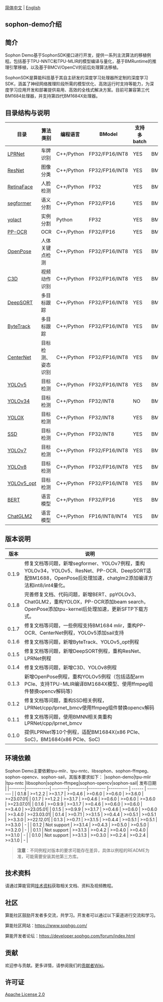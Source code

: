 [简体中文](./README.md) | [English](./README_EN.md)

## sophon-demo介绍


## 简介
Sophon Demo基于SophonSDK接口进行开发，提供一系列主流算法的移植例程。包括基于TPU-NNTC和TPU-MLIR的模型编译与量化，基于BMRuntime的推理引擎移植，以及基于BMCV/OpenCV的前后处理算法移植。

SophonSDK是算能科技基于其自主研发的深度学习处理器所定制的深度学习SDK，涵盖了神经网络推理阶段所需的模型优化、高效运行时支持等能力，为深度学习应用开发和部署提供易用、高效的全栈式解决方案。目前可兼容第三代BM1684处理器，并支持第四代BM1684X处理器。

## 目录结构与说明
| 目录                                        | 算法类别         | 编程语言    | BModel | 支持多batch | 预处理库 |
|---                                          |---              |---          | ---     |---          |---      |
| [LPRNet](./sample/LPRNet/README.md)         | 车牌识别          | C++/Python | FP32/FP16/INT8 | YES | BMCV/OpenCV |
| [ResNet](./sample/ResNet/README.md)         | 图像分类          | C++/Python | FP32/FP16/INT8 | YES | BMCV/OpenCV |
| [RetinaFace](./sample/RetinaFace/README.md) | 人脸检测          | C++/Python | FP32           | YES | BMCV/OpenCV |
| [segformer](./sample/segformer/README.md)   | 语义分割           | C++/Python | FP32/FP16      | YES | BMCV/OpenCV |
| [yolact](./sample/yolact/README.md)         | 实例分割          | Python     | FP32           | YES | BMCV/OpenCV |
| [PP-OCR](./sample/PP-OCR/README.md)         | OCR              | C++/Python | FP32/FP16      | YES | BMCV/OpenCV |
| [OpenPose](./sample/OpenPose/README.md)     | 人体关键点检测     | C++/Python | FP32/FP16/INT8 | YES | BMCV/OpenCV |
| [C3D](./sample/C3D/README.md)               | 视频动作识别       | C++/Python | FP32/FP16/INT8 | YES | BMCV/OpenCV |
| [DeepSORT](./sample/DeepSORT/README.md)     | 多目标跟踪         | C++/Python | FP32/FP16/INT8 | YES | BMCV/OpenCV |
| [ByteTrack](./sample/ByteTrack/README.md)   | 多目标跟踪         | C++/Python | FP32/FP16/INT8 | YES | BMCV/OpenCV |
| [CenterNet](./sample/CenterNet/README.md)   | 目标检测、姿态识别 | C++/Python | FP32/FP16/INT8 | YES | BMCV |
| [YOLOv5](./sample/YOLOv5/README.md)         | 目标检测          | C++/Python | FP32/FP16/INT8 | YES | BMCV/OpenCV |
| [YOLOv34](./sample/YOLOv34/README.md)       | 目标检测          | C++/Python | FP32/INT8      | NO  | BMCV/OpenCV |
| [YOLOX](./sample/YOLOX/README.md)           | 目标检测          | C++/Python | FP32/INT8      | YES | BMCV/OpenCV |
| [SSD](./sample/SSD/README.md)               | 目标检测          | C++/Python | FP32/INT8      | YES | BMCV/OpenCV |
| [YOLOv7](./sample/YOLOv7/README.md)         | 目标检测           | C++/Python | FP32/FP16/INT8 | YES | BMCV/OpenCV|
| [YOLOv8](./sample/YOLOv8/README.md)         | 目标检测           | C++/Python | FP32/FP16/INT8 | YES | BMCV/OpenCV |
| [YOLOv5_opt](./sample/YOLOv5_opt/README.md) | 目标检测           | C++/Python | FP32/FP16/INT8 | YES | BMCV/OpenCV|
| [BERT](./sample/BERT/README.md)             | 语言模型           | C++/Python | FP32/FP16      | YES | BMCV|
| [ChatGLM2](./sample/chatglm2/README.md)     | 语言模型           | C++/Python | FP16/INT8/INT4 | YES | BMCV|

## 版本说明
| 版本    | 说明 | 
|---     |---   |
| 0.1.9	 | 修复文档等问题，新增segformer、YOLOv7例程，重构YOLOv34，YOLOv5、ResNet、PP-OCR、DeepSORT适配BM1688，OpenPose后处理加速，chatglm2添加编译方法和int8/int4量化。|
| 0.1.8  | 完善修复文档、代码问题，新增BERT、ppYOLOv3、ChatGLM2，重构YOLOX，PP-OCR添加beam search，OpenPose添加tpu-kernel后处理加速，更新SFTP下载方式。|
| 0.1.7	 | 修复文档等问题，一些例程支持BM1684 mlir，重构PP-OCR、CenterNet例程，YOLOv5添加sail支持 |
| 0.1.6	 | 修复文档等问题，新增ByteTrack、YOLOv5_opt例程 |
| 0.1.5	 | 修复文档等问题，新增DeepSORT例程，重构ResNet、LPRNet例程 |
| 0.1.4	 | 修复文档等问题，新增C3D、YOLOv8例程 |
| 0.1.3	 | 新增OpenPose例程，重构YOLOv5例程（包括适配arm PCIe、支持TPU-MLIR编译BM1684X模型、使用ffmpeg组件替换opencv解码等） |
| 0.1.2	 | 修复文档等问题，重构SSD相关例程，LPRNet/cpp/lprnet_bmcv使用ffmpeg组件替换opencv解码 |
| 0.1.1	 | 修复文档等问题，使用BMNN相关类重构LPRNet/cpp/lprnet_bmcv |
| 0.1.0	 | 提供LPRNet等10个例程，适配BM1684X(x86 PCIe、SoC)，BM1684(x86 PCIe、SoC) |

## 环境依赖
Sophon Demo主要依赖tpu-mlir、tpu-nntc、libsophon、sophon-ffmpeg、sophon-opencv、sophon-sail，其版本要求如下：
|sophon-demo|tpu-mlir |tpu-nntc |libsophon|sophon-ffmpeg|sophon-opencv|sophon-sail| 发布日期   |
|--------|------------| --------|---------|---------    |----------   | ------    | --------  |
| 0.1.8 | >=1.2.2     | >=3.1.7 | >=0.4.6 | >=0.6.0     | >=0.6.0     | >=3.6.0   | >=23.07.01|
| 0.1.7 | >=1.2.2     | >=3.1.7 | >=0.4.6 | >=0.6.0     | >=0.6.0     | >=3.6.0   | >=23.07.01|
| 0.1.6 | >=0.9.9     | >=3.1.7 | >=0.4.6 | >=0.6.0     | >=0.6.0    | >=3.4.0    | >=23.05.01|
| 0.1.5 | >=0.9.9     | >=3.1.7 | >=0.4.6 | >=0.6.0     | >=0.6.0    | >=3.4.0    | >=23.03.01|
| 0.1.4 | >=0.7.1     | >=3.1.5 | >=0.4.4 | >=0.5.1     | >=0.5.1    | >=3.3.0    | >=22.12.01|
| 0.1.3 | >=0.7.1     | >=3.1.5 | >=0.4.4 | >=0.5.1     | >=0.5.1    | >=3.3.0    |    -      |
| 0.1.2 | Not support | >=3.1.4 | >=0.4.3 | >=0.5.0     | >=0.5.0    | >=3.2.0    |    -      |
| 0.1.1 | Not support | >=3.1.3 | >=0.4.2 | >=0.4.0     | >=0.4.0    | >=3.1.0    |    -      |
| 0.1.0 | Not support | >=3.1.3 | >=0.3.0 | >=0.2.4     | >=0.2.4    | >=3.1.0    |    -      |
> **注意**：不同例程对版本的要求可能存在差异，具体以例程的README为准，可能需要安装其他第三方库。

## 技术资料

请通过算能官网[技术资料](https://developer.sophgo.com/site/index.html)获取相关文档、资料及视频教程。

## 社区

算能社区鼓励开发者多交流，共学习。开发者可以通过以下渠道进行交流和学习。

算能社区网站：https://www.sophgo.com/

算能开发者论坛：https://developer.sophgo.com/forum/index.html


## 贡献

欢迎参与贡献。更多详情，请参阅我们的[贡献者Wiki](./CONTRIBUTING_CN.md)。

## 许可证
[Apache License 2.0](./LICENSE)